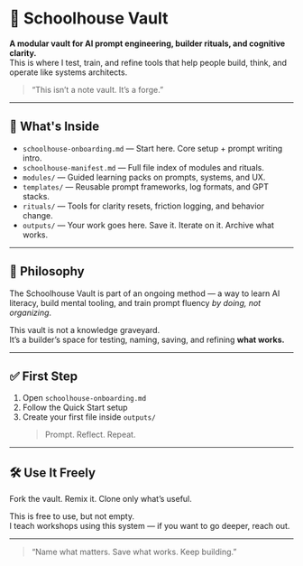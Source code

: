# 🏫 Schoolhouse Vault

**A modular vault for AI prompt engineering, builder rituals, and cognitive clarity.**  
This is where I test, train, and refine tools that help people build, think, and operate like systems architects.

> “This isn’t a note vault. It’s a forge.”

---

## 🔧 What's Inside

- `schoolhouse-onboarding.md` — Start here. Core setup + prompt writing intro.
- `schoolhouse-manifest.md` — Full file index of modules and rituals.
- `modules/` — Guided learning packs on prompts, systems, and UX.
- `templates/` — Reusable prompt frameworks, log formats, and GPT stacks.
- `rituals/` — Tools for clarity resets, friction logging, and behavior change.
- `outputs/` — Your work goes here. Save it. Iterate on it. Archive what works.

---

## 🧠 Philosophy

The Schoolhouse Vault is part of an ongoing method — a way to learn AI literacy, build mental tooling, and train prompt fluency *by doing, not organizing*.

This vault is not a knowledge graveyard.  
It’s a builder’s space for testing, naming, saving, and refining **what works.**

---

## ✅ First Step

1. Open `schoolhouse-onboarding.md`
2. Follow the Quick Start setup
3. Create your first file inside `outputs/`  
   > Prompt. Reflect. Repeat.

---

## 🛠️ Use It Freely

Fork the vault. Remix it. Clone only what’s useful.

This is free to use, but not empty.  
I teach workshops using this system — if you want to go deeper, reach out.

---

> “Name what matters. Save what works. Keep building.”

